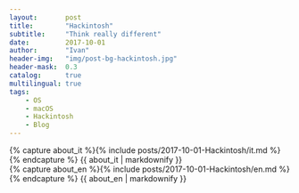 ```yaml
---
layout:       post
title:        "Hackintosh"
subtitle:     "Think really different"
date:         2017-10-01
author:       "Ivan"
header-img:   "img/post-bg-hackintosh.jpg"
header-mask:  0.3
catalog:      true
multilingual: true
tags:
    - OS
    - macOS
    - Hackintosh
    - Blog
---
```


<!-- Italian Version -->

<div class="it post-container">
    {% capture about_it %}{% include posts/2017-10-01-Hackintosh/it.md %}{% endcapture %}
    {{ about_it | markdownify }}
</div>

<!-- English Version -->

<div class="en post-container">
    {% capture about_en %}{% include posts/2017-10-01-Hackintosh/en.md %}{% endcapture %}
    {{ about_en | markdownify }}
</div>
